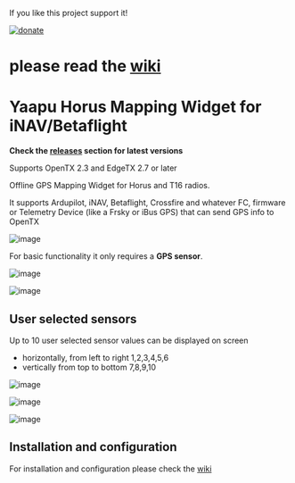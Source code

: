 If you like this project support it!

[![donate](https://user-images.githubusercontent.com/30294218/61724877-16fa7a80-ad6f-11e9-80de-9771e0b820ae.png)](https://paypal.me/yaapu)

# please read the [wiki](https://github.com/yaapu/HorusMappingWidget/wiki)

# Yaapu Horus Mapping Widget for iNAV/Betaflight

**Check the [releases](https://github.com/yaapu/HorusMappingWidget/releases) section for latest versions**

Supports OpenTX 2.3 and EdgeTX 2.7 or later

Offline GPS Mapping Widget for Horus and T16 radios.

It supports Ardupilot, iNAV, Betaflight, Crossfire and whatever FC, firmware or Telemetry Device (like a Frsky or iBus GPS) that can send GPS info to OpenTX

![image](https://user-images.githubusercontent.com/30294218/204130618-06812eeb-98ab-49e3-8f6d-bc0357c7aebf.png)



For basic functionality it only requires a **GPS sensor**.

![image](https://user-images.githubusercontent.com/30294218/76808657-b1209e80-67e8-11ea-812e-2f63521623d2.png)

![image](https://user-images.githubusercontent.com/30294218/204130882-d4f2a109-6764-4fd7-bc1c-ba05568e007c.png)


## User selected sensors

Up to 10 user selected sensor values can be displayed on screen
- horizontally, from left to right 1,2,3,4,5,6
- vertically from top to bottom 7,8,9,10

![image](https://user-images.githubusercontent.com/30294218/204130655-0e2aea9b-805f-4175-b272-dc1ded240c77.png)

![image](https://user-images.githubusercontent.com/30294218/204130724-367bbc8c-490a-4365-b270-f92f78e9caad.png)

![image](https://user-images.githubusercontent.com/30294218/204130835-7dd48f63-028f-4232-90af-2cbd58c47f69.png)

## Installation and configuration

For installation and configuration please check the [wiki](https://github.com/yaapu/HorusMappingWidget/wiki)
